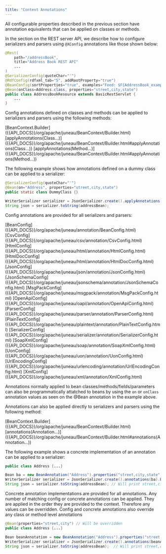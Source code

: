 ```yaml
---
title: "Context Annotations"
---
```


All configurable properties described in the previous section have annotation equivalents that can be applied on classes
or methods.

In the section on the REST server API, we describe how to configure serializers and parsers using `@XConfig` annotations
like those shown below:

```java
@Rest(
    path="/addressBook",
    title="Address Book REST API"
    ...
)
@SerializerConfig(quoteChar="'")
@RdfConfig(rdfxml_tab="5", addRootProperty="true")
@BeanConfig(sortProperties="true", examples="Feed: $F{AddressBook_example.json}")
@Bean(onClass=Address.class, properties="street,city,state")
public class AddressBookResource extends BasicRestServlet {
    ...
}
```

Config annotations defined on classes and methods can be applied to serializers and parsers using the following methods:

<tree>
<node-0><java-class>[BeanContext.Builder]({{API_DOCS}}/org/apache/juneau/BeanContext/Builder.html)</java-class></node-0>
<node-1><java-method>[applyAnnotations(Class...)]({{API_DOCS}}/org/apache/juneau/BeanContext/Builder.html#applyAnnotations(Class...))</java-method></node-1>
<node-1><java-method>[applyAnnotations(Method...)]({{API_DOCS}}/org/apache/juneau/BeanContext/Builder.html#applyAnnotations(Method...))</java-method></node-1>
</tree>

The following example shows how annotations defined on a dummy class can be applied to a serializer:

```java
@SerializerConfig(quoteChar="'")
@Bean(on="Address", properties="street,city,state")
public static class DummyClass {}

WriterSerializer serializer = JsonSerializer.create().applyAnnotations(DummyClass.class).build();
String json = serializer.toString(addressBean);
```

Config annotations are provided for all serializers and parsers:

<tree>
<node-0><java-class>[BeanConfig]({{API_DOCS}}/org/apache/juneau/annotation/BeanConfig.html)</java-class></node-0>
<node-0><java-class>[CsvConfig]({{API_DOCS}}/org/apache/juneau/csv/annotation/CsvConfig.html)</java-class></node-0>
<node-0><java-class>[HtmlConfig]({{API_DOCS}}/org/apache/juneau/html/annotation/HtmlConfig.html)</java-class></node-0>
<node-0><java-class>[HtmlDocConfig]({{API_DOCS}}/org/apache/juneau/html/annotation/HtmlDocConfig.html)</java-class></node-0>
<node-0><java-class>[JsonConfig]({{API_DOCS}}/org/apache/juneau/json/annotation/JsonConfig.html)</java-class></node-0>
<node-0><java-class>[JsonSchemaConfig]({{API_DOCS}}/org/apache/juneau/jsonschema/annotation/JsonSchemaConfig.html)</java-class></node-0>
<node-0><java-class>[MsgPackConfig]({{API_DOCS}}/org/apache/juneau/msgpack/annotation/MsgPackConfig.html)</java-class></node-0>
<node-0><java-class>[OpenApiConfig]({{API_DOCS}}/org/apache/juneau/oapi/annotation/OpenApiConfig.html)</java-class></node-0>
<node-0><java-class>[ParserConfig]({{API_DOCS}}/org/apache/juneau/parser/annotation/ParserConfig.html)</java-class></node-0>
<node-0><java-class>[PlainTextConfig]({{API_DOCS}}/org/apache/juneau/plaintext/annotation/PlainTextConfig.html)</java-class></node-0>
<node-0><java-class>[SerializerConfig]({{API_DOCS}}/org/apache/juneau/serializer/annotation/SerializerConfig.html)</java-class></node-0>
<node-0><java-class>[SoapXmlConfig]({{API_DOCS}}/org/apache/juneau/soap/annotation/SoapXmlConfig.html)</java-class></node-0>
<node-0><java-class>[UonConfig]({{API_DOCS}}/org/apache/juneau/uon/annotation/UonConfig.html)</java-class></node-0>
<node-0><java-class>[UrlEncodingConfig]({{API_DOCS}}/org/apache/juneau/urlencoding/annotation/UrlEncodingConfig.html)</java-class></node-0>
<node-0><java-class>[XmlConfig]({{API_DOCS}}/org/apache/juneau/xml/annotation/XmlConfig.html)</java-class></node-0>
</tree>

Annotations normally applied to bean classes/methods/fields/parameters can also be programmatically attatched to beans
by using the `on` or `onClass` annotation values as seen on the @Bean annotation in the example above.

Annotations can also be applied directly to serializers and parsers using the following method:

<tree>
<node-0><java-class>[BeanContext.Builder]({{API_DOCS}}/org/apache/juneau/BeanContext/Builder.html)</java-class></node-0>
<node-1><java-method>[annotations(Annotation...)]({{API_DOCS}}/org/apache/juneau/BeanContext/Builder.html#annotations(Annotation...))</java-method></node-1>
</tree>

The following example shows a concrete implementation of an annotation can be applied to a serializer:

```java
public class Address {...}

Bean ba = new BeanAnnotation("Address").properties("street,city,state");
WriterSerializer serializer = JsonSerializer.create().annotations(ba).build();
String json = serializer.toString(addressBean); // Will print street,city,state
```

Concrete annotation implementations are provided for all annotations.
Any number of matching config or concrete annotations can be applied.
They are applied in the order they are provided to the context.
Therefore any values can be overridden.
Config and concrete annotations also override any class or method level annotations

```java
@Bean(properties="street,city") // Will be overridden
public class Address {...}

Bean beanAnnotation = new BeanAnnotation("Address").properties("street,city,state");
WriterSerializer serializer = JsonSerializer.create().annotations(beanAnnotation).build();
String json = serializer.toString(addressBean);  // Will print street,city,state
```